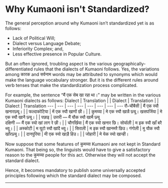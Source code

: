 # Why Kumaoni isn't Standardized?
The general perception around why Kumaoni isn’t standardized yet is as follows:

* Lack of Political Will;
* Dialect versus Language Debate;
* Inferiority Complex; and,
* Less effective presence in Popular Culture.

But an often ignored, troubling aspect is the various geographically-differentiated rules that the dialects of Kumaoni follows. Yes, the variations among कारक and सर्वनाम words may be attributed to synonyms which would make the language vocabulary stronger. But it is the different rules around verb tenses that make the standardization process complicated.

For example, the sentence “मैं एक सेब खा रहा था।” may be written in the various Kumaoni dialects as follows:
Dialect | Translation | | Dialect | Translation | | Dialect | Translation
--- | --- | --- | --- | --- | --- | --- | ---
रौ–चौबैसी | मैं एक स्यौ खनारछ्यू। | | फल्दाकोटिया | में एक स्यौ खाणों छी। | | कुमय्या | मे एक स्यौ खान्नै छ्यू।
खसपर्जिया | मे एक स्यौ खानै छ्यू। | | पछाइ | उत्तरी — मैं यौक स्यौ खामै छ्यू<br>दक्षिणी — मैं एक स्यो खां लाग रे छी। | | चौगर्खिया | मैं एक स्यो खनार छि।
सोर्याली | म इक स्यौ खाँ बरै थ्यू। | | अस्कोटी | म यूटो स्यौ खांदै थ्यु। | | सिराली | म इक स्यौ खानमरै छिउ।
गंगोली | मु यौक स्यौ खाँरछ्यु। | | दानपुरिया | मी एक स्यो खाड़ै हिउ। | | जोहारी | मे येक स्यो खान्ही।

Now suppose that some features of कुमय्या Kumaoni are not kept in Standard Kumaoni. That being so, the linguists would have to give a satisfactory reason to the कुमय्या people for this act. Otherwise they will not accept the standard dialect.

Hence, it becomes mandatory to publish some universally accepted principles following which the standard dialect may be composed.

---